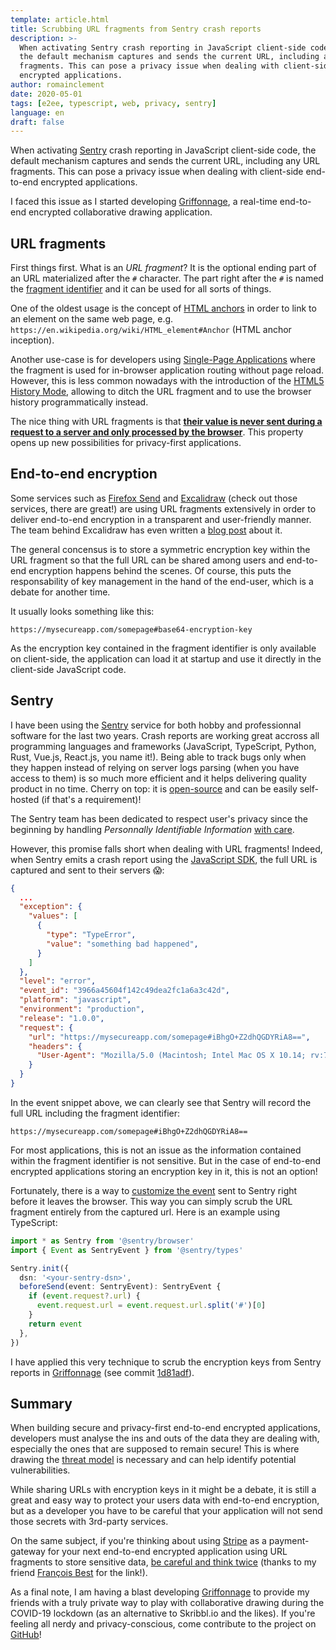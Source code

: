 ```yaml
---
template: article.html
title: Scrubbing URL fragments from Sentry crash reports
description: >-
  When activating Sentry crash reporting in JavaScript client-side code,
  the default mechanism captures and sends the current URL, including any URL
  fragments. This can pose a privacy issue when dealing with client-side end-to-end
  encrypted applications.
author: romainclement
date: 2020-05-01
tags: [e2ee, typescript, web, privacy, sentry]
language: en
draft: false
---
```


When activating [Sentry][sentry] crash reporting in JavaScript client-side code,
the default mechanism captures and sends the current URL, including any URL
fragments. This can pose a privacy issue when dealing with client-side end-to-end
encrypted applications.

I faced this issue as I started developing [Griffonnage][griffonnage], a real-time
end-to-end encrypted collaborative drawing application.

## URL fragments

First things first. What is an _URL fragment_? It is the optional ending part
of an URL materialized after the `#` character. The part right after the `#` is
named the [fragment identifier][wikipedia-fragment] and it can be used for
all sorts of things.

One of the oldest usage is the concept of [HTML anchors][html-anchor] in order
to link to an element on the same web page, e.g.
`https://en.wikipedia.org/wiki/HTML_element#Anchor` (HTML anchor inception).

Another use-case is for developers using [Single-Page Applications][wikipedia-spa]
where the fragment is used for in-browser application routing without page reload.
However, this is less common nowadays with the introduction of the
[HTML5 History Mode][html-history], allowing to ditch the URL fragment and to use
the browser history programmatically instead.

The nice thing with URL fragments is that [**their value is never sent during a
request to a server and only processed by the browser**][html-fragment].
This property opens up new possibilities for privacy-first applications.

## End-to-end encryption

Some services such as [Firefox Send][firefox-send] and [Excalidraw][excalidraw]
(check out those services, there are great!) are using URL fragments extensively
in order to deliver end-to-end encryption in a transparent and user-friendly manner.
The team behind Excalidraw has even written a [blog post][excalidraw-blog] about it.

The general concensus is to store a symmetric encryption key within the URL
fragment so that the full URL can be shared among users and end-to-end encryption
happens behind the scenes. Of course, this puts the responsability of key management
in the hand of the end-user, which is a debate for another time.

It usually looks something like this:

`https://mysecureapp.com/somepage#base64-encryption-key`

As the encryption key contained in the fragment identifier is only available on
client-side, the application can load it at startup and use it directly in the
client-side JavaScript code.

## Sentry

I have been using the [Sentry][sentry] service for both hobby and professionnal
software for the last two years. Crash reports are working great accross all
programming languages and frameworks (JavaScript, TypeScript, Python, Rust, Vue.js,
React.js, you name it!). Being able to track bugs only when they happen instead of
relying on server logs parsing (when you have access to them) is so much more
efficient and it helps delivering quality product in no time. Cherry on top: it is
[open-source][sentry-oss] and can be easily self-hosted (if that's a requirement)!

The Sentry team has been dedicated to respect user's privacy since the beginning
by handling _Personnally Identifiable Information_ [with care][sentry-sensitive].

However, this promise falls short when dealing with URL fragments!
Indeed, when Sentry emits a crash report using the [JavaScript SDK][sentry-js],
the full URL is captured and sent to their servers 😱:

```json
{
  ...
  "exception": {
    "values": [
      {
        "type": "TypeError",
        "value": "something bad happened",
      }
    ]
  },
  "level": "error",
  "event_id": "3966a45604f142c49dea2fc1a6a3c42d",
  "platform": "javascript",
  "environment": "production",
  "release": "1.0.0",
  "request": {
    "url": "https://mysecureapp.com/somepage#iBhgO+Z2dhQGDYRiA8==",
    "headers": {
      "User-Agent": "Mozilla/5.0 (Macintosh; Intel Mac OS X 10.14; rv:75.0) Gecko/20100101 Firefox/75.0"
    }
  }
}
```

In the event snippet above, we can clearly see that Sentry will record the full
URL including the fragment identifier:

`https://mysecureapp.com/somepage#iBhgO+Z2dhQGDYRiA8==`

For most applications, this is not an issue as the information contained within
the fragment identifier is not sensitive. But in the case of end-to-end encrypted
applications storing an encryption key in it, this is not an option!

Fortunately, there is a way to [customize the event][sentry-custom] sent to Sentry
right before it leaves the browser. This way you can simply scrub the URL fragment
entirely from the captured url. Here is an example using TypeScript:

```ts
import * as Sentry from '@sentry/browser'
import { Event as SentryEvent } from '@sentry/types'

Sentry.init({
  dsn: '<your-sentry-dsn>',
  beforeSend(event: SentryEvent): SentryEvent {
    if (event.request?.url) {
      event.request.url = event.request.url.split('#')[0]
    }
    return event
  },
})
```

I have applied this very technique to scrub the encryption keys from Sentry reports
in [Griffonnage][griffonnage-github] (see commit [1d81adf][griffonnage-commit]).

## Summary

When building secure and privacy-first end-to-end encrypted applications,
developers must analyse the ins and outs of the data they are dealing with,
especially the ones that are supposed to remain secure! This is where drawing
the [threat model][wikipedia-threat-model] is necessary and can help identify
potential vulnerabilities.

While sharing URLs with encryption keys in it might be a debate, it is still a
great and easy way to protect your users data with end-to-end encryption, but
as a developer you have to be careful that your application will not send those
secrets with 3rd-party services.

On the same subject, if you're thinking about using [Stripe][stripe] as a
payment-gateway for your next end-to-end encrypted application using URL fragments
to store sensitive data, [be careful and think twice][stripe-url-collection] (thanks
to my friend [François Best][francois-best] for the link!).

As a final note, I am having a blast developing [Griffonnage][griffonnage] to
provide my friends with a truly private way to play with collaborative drawing
during the COVID-19 lockdown (as an alternative to Skribbl.io and the likes).
If you're feeling all nerdy and privacy-conscious, come contribute to the project
on [GitHub][griffonnage-github]!

[griffonnage]: https://griffonnage.now.sh 'Griffonnage'
[griffonnage-github]: https://github.com/griffonnage/griffonnage 'Griffonnage GitHub'
[griffonnage-commit]: https://github.com/griffonnage/griffonnage/commit/1d81adf27d77ec41244179d7616ae993e02a763c 'Griffonnage Commit #1d81adf27d'
[wikipedia-fragment]: https://en.wikipedia.org/wiki/Fragment_identifier 'Wikipedia - Fragment Identifier'
[wikipedia-spa]: https://en.wikipedia.org/wiki/Single-page_application 'Wikipedia - Single Page Application'
[wikipedia-threat-model]: https://en.wikipedia.org/wiki/Threat_model 'Wikipedia - Threat Model'
[html-anchor]: https://developer.mozilla.org/en-US/docs/Web/HTML/Element/a#Linking_to_an_element_on_the_same_page 'MDN - Anchor'
[html-history]: https://developer.mozilla.org/en-US/docs/Web/API/History 'MDN - History'
[html-fragment]: https://www.w3.org/TR/webarch/#media-type-fragid 'MDN - Fragment'
[firefox-send]: https://send.firefox.com 'Firefox Send'
[excalidraw]: https://excalidraw.com 'Excalidraw'
[excalidraw-blog]: https://blog.excalidraw.com/end-to-end-encryption/ 'Excalidraw Blog'
[sentry]: https://sentry.io 'Sentry'
[sentry-oss]: https://sentry.io/_/open-source/ 'Sentry Open-Source'
[sentry-js]: https://docs.sentry.io/platforms/javascript/ 'Sentry JS SDK'
[sentry-sensitive]: https://docs.sentry.io/data-management/sensitive-data/ 'Sentry Sensitive Data'
[sentry-custom]: https://docs.sentry.io/data-management/sensitive-data/#custom-event-processing-in-the-sdk 'Sentry Sensitive Data'
[stripe]: https://stripe.com 'Stripe'
[stripe-url-collection]: https://mtlynch.io/stripe-update/#disclose-url-collection-more-explicitly 'Stripe URL Collection'
[francois-best]: https://francoisbest.com 'François Best'
